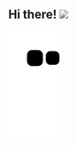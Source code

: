 ## Hi there! <img src="https://raw.githubusercontent.com/iampavangandhi/iampavangandhi/master/gifs/Hi.gif" width="30px"></h2>

 <div>
  <a href="https://github.com/flavioxe">


 
<div> 
 
 
  ![Snake animation](https://github.com/rafaballerini/rafaballerini/blob/output/github-contribution-grid-snake.svg)
 
</div>



